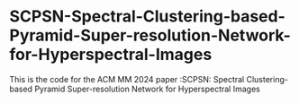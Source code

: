 # SCPSN-Spectral-Clustering-based-Pyramid-Super-resolution-Network-for-Hyperspectral-Images
This is the code for the ACM MM 2024 paper :SCPSN: Spectral Clustering-based Pyramid Super-resolution  Network for Hyperspectral Images
